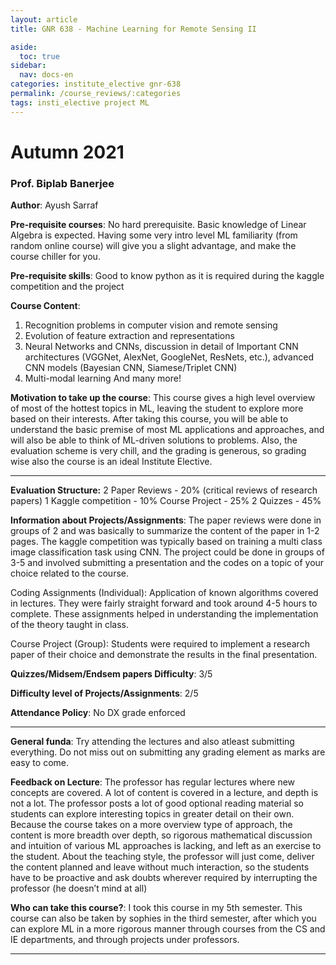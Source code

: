 ```yaml
---
layout: article
title: GNR 638 - Machine Learning for Remote Sensing II

aside:
  toc: true
sidebar:
  nav: docs-en
categories: institute_elective gnr-638
permalink: /course_reviews/:categories
tags: insti_elective project ML
---
```


# Autumn 2021
### Prof. Biplab Banerjee
**Author**: Ayush Sarraf 

**Pre-requisite courses**: No hard prerequisite. Basic knowledge of Linear Algebra is expected. Having some very intro level ML familiarity (from random online course) will give you a slight advantage, and make the course chiller for you.

**Pre-requisite skills**: Good to know python as it is required during the kaggle competition and the project


**Course Content**:
1. Recognition problems in computer vision and remote sensing
2. Evolution of feature extraction and representations
3. Neural Networks and CNNs, discussion in detail of Important CNN architectures (VGGNet, AlexNet, GoogleNet, ResNets, etc.), advanced CNN models (Bayesian CNN, Siamese/Triplet CNN)
4. Multi-modal learning
And many more!

**Motivation to take up the course**:
This course gives a high level overview of most of the hottest topics in ML, leaving the student to explore more based on their interests. After taking this course, you will be able to understand the basic premise of most ML applications and approaches, and will also be able to think of ML-driven solutions to problems. Also, the evaluation scheme is very chill, and the grading is generous, so grading wise also the course is an ideal Institute Elective.


---

**Evaluation Structure:**
2 Paper Reviews - 20% (critical reviews of research papers)
1 Kaggle competition - 10%
Course Project - 25%
2 Quizzes - 45%

**Information about Projects/Assignments**:
The paper reviews were done in groups of 2 and was basically to summarize the content of the paper in 1-2 pages. The kaggle competition was typically based on training a multi class image classification task using CNN. The project could be done in groups of 3-5 and involved submitting a presentation and the codes on a topic of your choice related to the course.

Coding Assignments (Individual):
Application of known algorithms covered in lectures. They were fairly straight forward and took around 4-5 hours to complete. These assignments helped in understanding the implementation of the theory taught in class.

Course Project (Group):
Students were required to implement a research paper of their choice and demonstrate the results in the final presentation.

**Quizzes/Midsem/Endsem papers Difficulty**: 3/5

**Difficulty level of Projects/Assignments**: 2/5

**Attendance Policy**:
No DX grade enforced

---

**General funda**:
Try attending the lectures and also atleast submitting everything. Do not miss out on submitting any grading element as marks are easy to come.

**Feedback on Lecture**:
The professor has regular lectures where new concepts are covered. A lot of content is covered in a lecture, and depth is not a lot. The professor posts a lot of good optional reading material so students can explore interesting topics in greater detail on their own.
Because the course takes on a more overview type of approach, the content is more breadth over depth, so rigorous mathematical discussion and intuition of various ML approaches is lacking, and left as an exercise to the student.
About the teaching style, the professor will just come, deliver the content planned and leave without much interaction, so the students have to be proactive and ask doubts wherever required by interrupting the professor (he doesn’t mind at all)

**Who can take this course?**:
I took this course in my 5th semester. This course can also be taken by sophies in the third semester, after which you can explore ML in a more rigorous manner through courses from the CS and IE departments, and through projects under professors.

---
